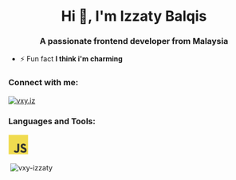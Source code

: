 <h1 align="center">Hi 👋, I'm Izzaty Balqis</h1>
<h3 align="center">A passionate frontend developer from Malaysia</h3>

- ⚡ Fun fact **I think i'm charming**

<h3 align="left">Connect with me:</h3>
<p align="left">
<a href="https://instagram.com/vxy.iz" target="blank"><img align="center" src="https://raw.githubusercontent.com/rahuldkjain/github-profile-readme-generator/master/src/images/icons/Social/instagram.svg" alt="vxy.iz" height="30" width="40" /></a>
</p>

<h3 align="left">Languages and Tools:</h3>
<p align="left"> <a href="https://developer.mozilla.org/en-US/docs/Web/JavaScript" target="_blank" rel="noreferrer"> <img src="https://raw.githubusercontent.com/devicons/devicon/master/icons/javascript/javascript-original.svg" alt="javascript" width="40" height="40"/> </a> </p>

<p>&nbsp;<img align="center" src="https://github-readme-stats.vercel.app/api?username=vxy-izzaty&show_icons=true&locale=en" alt="vxy-izzaty" /></p>
